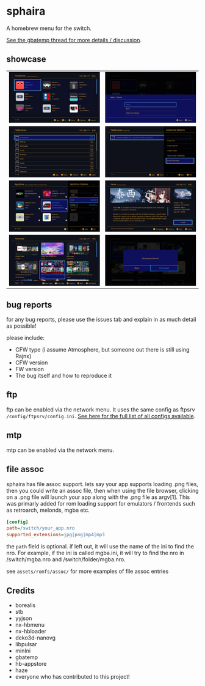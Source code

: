 # sphaira

A homebrew menu for the switch.

[See the gbatemp thread for more details / discussion](https://gbatemp.net/threads/sphaira-hbmenu-replacement.664523/).

## showcase

|                          |                          |
:-------------------------:|:-------------------------:
![Img](assets/screenshots/2024121522512100-879193CD6A8B96CD00931A628B1187CB.jpg) | ![Img](assets/screenshots/2024121522514300-879193CD6A8B96CD00931A628B1187CB.jpg)
![Img](assets/screenshots/2024121522513300-879193CD6A8B96CD00931A628B1187CB.jpg) | ![Img](assets/screenshots/2024121523084100-879193CD6A8B96CD00931A628B1187CB.jpg)
![Img](assets/screenshots/2024121522505300-879193CD6A8B96CD00931A628B1187CB.jpg) | ![Img](assets/screenshots/2024121522502300-879193CD6A8B96CD00931A628B1187CB.jpg)
![Img](assets/screenshots/2024121523033200-879193CD6A8B96CD00931A628B1187CB.jpg) | ![Img](assets/screenshots/2024121523070300-879193CD6A8B96CD00931A628B1187CB.jpg)

## bug reports

for any bug reports, please use the issues tab and explain in as much detail as possible!

please include:

- CFW type (i assume Atmosphere, but someone out there is still using Rajnx)
- CFW version
- FW version
- The bug itself and how to reproduce it

## ftp

ftp can be enabled via the network menu. It uses the same config as ftpsrv `/config/ftpsrv/config.ini`. [See here for the full list
of all configs available](https://github.com/ITotalJustice/ftpsrv/blob/master/assets/config.ini.template).

## mtp

mtp can be enabled via the network menu.

## file assoc

sphaira has file assoc support. lets say your app supports loading .png files, then you could write an assoc file, then when using the file browser, clicking on a .png file will launch your app along with the .png file as argv[1]. This was primarly added for rom loading support for emulators / frontends such as retroarch, melonds, mgba etc.

```ini
[config]
path=/switch/your_app.nro
supported_extensions=jpg|png|mp4|mp3
```

the `path` field is optional. if left out, it will use the name of the ini to find the nro. For example, if the ini is called mgba.ini, it will try to find the nro in /switch/mgba.nro and /switch/folder/mgba.nro.

see `assets/romfs/assoc/` for more examples of file assoc entries

## Credits

- borealis
- stb
- yyjson
- nx-hbmenu
- nx-hbloader
- deko3d-nanovg
- libpulsar
- minIni
- gbatemp
- hb-appstore
- haze
- everyone who has contributed to this project!
